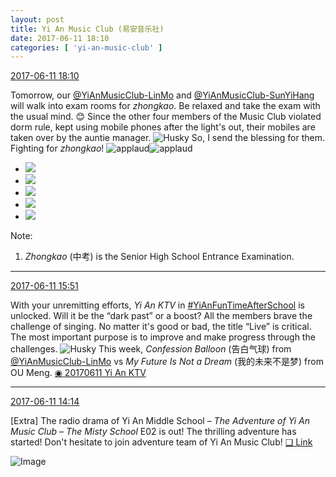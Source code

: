 ```yaml
---
layout: post
title: Yi An Music Club (易安音乐社)
date: 2017-06-11 18:10
categories: [ 'yi-an-music-club' ]
---
```


<div class="weibo-info">
  <a href="http://weibo.com/6094546964/F7lG0zZdb">2017-06-11 18:10</a>
</div>

Tomorrow, our [@YiAnMusicClub-LinMo](http://weibo.com/u/6108312042) and [@YiAnMusicClub-SunYiHang](http://weibo.com/u/6108316220) will walk into exam rooms for *zhongkao*. Be relaxed and take the exam with the usual mind. :blush: Since the other four members of the Music Club violated dorm rule, kept using mobile phones after the light's out, their mobiles are taken over by the auntie manager. ![Husky](http://img.t.sinajs.cn/t4/appstyle/expression/ext/normal/74/moren_hashiqi_org.png) So, I send the blessing for them. Fighting for *zhongkao*! ![applaud](http://img.t.sinajs.cn/t4/appstyle/expression/ext/normal/36/gza_org.gif)![applaud](http://img.t.sinajs.cn/t4/appstyle/expression/ext/normal/36/gza_org.gif)

<!-- more -->

<ul class="weibo-pic-list-2">
  <li class="weibo-pic">
    <a href="http://wx4.sinaimg.cn/mw690/006Es64Agy1fghfb28mm1j32bc1jk4qr.jpg"><img src="http://wx4.sinaimg.cn/thumb150/006Es64Agy1fghfb28mm1j32bc1jk4qr.jpg" /></a>
  </li>
  <li class="weibo-pic">
    <a href="http://wx2.sinaimg.cn/mw690/006Es64Agy1fghfb4aq8qj32bc1jknpe.jpg"><img src="http://wx2.sinaimg.cn/thumb150/006Es64Agy1fghfb4aq8qj32bc1jknpe.jpg" /></a>
  </li>
  <li class="weibo-pic">
    <a href="http://wx3.sinaimg.cn/mw690/006Es64Agy1fghfb9gwr6j32bc3h0qvb.jpg"><img src="http://wx3.sinaimg.cn/thumb150/006Es64Agy1fghfb9gwr6j32bc3h0qvb.jpg" /></a>
  </li>
  <li class="weibo-pic">
    <a href="http://wx3.sinaimg.cn/mw690/006Es64Agy1fghfaxerbrj32bc1jk4qq.jpg"><img src="http://wx3.sinaimg.cn/thumb150/006Es64Agy1fghfaxerbrj32bc1jk4qq.jpg" /></a>
  </li>
  <li class="weibo-pic">
    <a href="http://wx3.sinaimg.cn/mw690/006Es64Agy1fghfb125lcj32bc1jk4qr.jpg"><img src="http://wx3.sinaimg.cn/thumb150/006Es64Agy1fghfb125lcj32bc1jk4qr.jpg" /></a>
  </li>
</ul>

Note:
1. *Zhongkao* (中考) is the Senior High School Entrance Examination.

---

<div class="weibo-info">
  <a href="http://weibo.com/6094546964/F7kLDwwm6">2017-06-11 15:51</a>
</div>

With your unremitting efforts, *Yi An KTV* in [#YiAnFunTimeAfterSchool](http://weibo.com/p/100808bad46130a6c7f06116b4183fd352744b) is unlocked. Will it be the “dark past” or a boost? All the members brave the challenge of singing. No matter it's good or bad, the title “Live” is critical. The most important purpose is to improve and make progress through the challenges. ![Husky](http://img.t.sinajs.cn/t4/appstyle/expression/ext/normal/74/moren_hashiqi_org.png) This week, *Confession Balloon* (告白气球) from [@YiAnMusicClub-LinMo](http://weibo.com/u/6108312042) vs *My Future Is Not a Dream* (我的未来不是梦) from OU Meng. [◉ 20170611 Yi An KTV](http://www.acfun.cn/v/ac3769853)

---

<div class="weibo-info">
  <a href="http://weibo.com/6094546964/F7k8k3cBB">2017-06-11 14:14</a>
</div>

[Extra] The radio drama of Yi An Middle School – *The Adventure of Yi An Music Club – The Misty School* E02 is out! The thrilling adventure has started! Don't hesitate to join adventure team of Yi An Music Club! [❏ Link](http://www.ximalaya.com/78339006/sound/40453184)

![Image](http://wx1.sinaimg.cn/mw690/006Es64Agy1fgh8ht7cijj30k00wrdjj.jpg)
